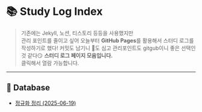 # 📚 Study Log Index

> 기존에는 Jekyll, 노션, 티스토리 등등을 사용했지만  
> 관리 포인트를 줄이고 싶어 오늘부터 **GitHub Pages**를 활용해서 스터디 로그를 작성하기로 했다! 
> 커밋도 남기니 🌱도 심고 관리포인트도 gitgub이니 좋은 선택인 것 같다😏
> **스터디 로그 페이지 모음입니다.**  
> 클릭해서 열람 가능합니다.

---

## 🧠 Database
- [정규화 정리 (2025-06-19)](/normalization)
